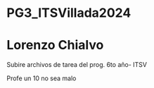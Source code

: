 # PG3_ITSVillada2024
# Lorenzo Chialvo
Subire archivos de tarea del prog. 6to año- ITSV









Profe un 10 no sea malo
